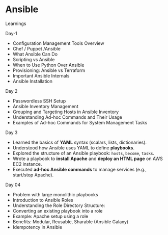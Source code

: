 # Ansible
Learnings


Day-1
* Configuration Management Tools Overview
* Chef / Puppet /Ansible
* What Ansible Can Do
* Scripting vs Ansible
* When to Use Python Over Ansible
* Provisioning: Ansible vs Terraform
* Important Ansible Internals
* Ansible Installation

Day 2
* Passwordless SSH Setup
* Ansible Inventory Management
* Grouping and Targeting Hosts in Ansible Inventory
* Understanding Ad-hoc Commands and Their Usage
* Examples of Ad-hoc Commands for System Management Tasks



 Day 3 

* Learned the basics of **YAML** syntax (scalars, lists, dictionaries).
* Understood how Ansible uses YAML to define **playbooks**.
* Explored the structure of an Ansible playbook: `hosts`, `become`, `tasks`.
* Wrote a playbook to **install Apache** and **deploy an HTML page** on AWS EC2 instance.
* Executed **ad-hoc Ansible commands** to manage services (e.g., start/stop Apache).
 

 Day 04 

*  Problem with large monolithic playbooks
*  Introduction to Ansible Roles
*  Understanding the Role Directory Structure:
*  Converting an existing playbook into a role
*  Example: Apache setup using a role
*  Benefits: Modular, Reusable, Sharable (Ansible Galaxy)
*  Idempotency in Ansible










